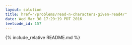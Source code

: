 ```yaml
---
layout: solution
title: href="/problems/read-n-characters-given-read4/"
date: Wed Mar 30 17:29:19 PDT 2016
leetcode_id: 157
---
```

{% include_relative README.md %}

